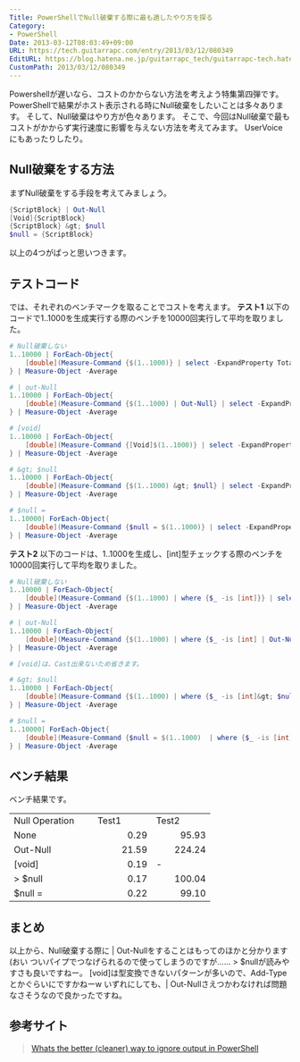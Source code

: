 ```yaml
---
Title: PowerShellでNull破棄する際に最も適したやり方を探る
Category:
- PowerShell
Date: 2013-03-12T08:03:49+09:00
URL: https://tech.guitarrapc.com/entry/2013/03/12/080349
EditURL: https://blog.hatena.ne.jp/guitarrapc_tech/guitarrapc-tech.hatenablog.com/atom/entry/11696248318757675544
CustomPath: 2013/03/12/080349
---
```


Powershellが遅いなら、コストのかからない方法を考えよう特集第四弾です。
PowerShellで結果がホスト表示される時にNull破棄をしたいことは多々あります。 そして、Null破棄はやり方が色々あります。 そこで、今回はNull破棄で最もコストがかからず実行速度に影響を与えない方法を考えてみます。
UserVoice にもあったりしたり。
## Null破棄をする方法
まずNull破棄をする手段を考えてみましょう。
```ps1
{ScriptBlock} | Out-Null
[Void]{ScriptBlock}
{ScriptBlock} &gt; $null
$null = {ScriptBlock}
```

以上の4つがぱっと思いつきます。
## テストコード
では、それぞれのベンチマークを取ることでコストを考えます。 <strong>テスト1</strong> 以下のコードで1..1000を生成実行する際のベンチを10000回実行して平均を取りました。
```ps1
# Null破棄しない
1..10000 | ForEach-Object{
    [double](Measure-Command {$(1..1000)} | select -ExpandProperty TotalMilliseconds)
} | Measure-Object -Average

# | out-Null
1..10000 | ForEach-Object{
    [double](Measure-Command {$(1..1000) | Out-Null} | select -ExpandProperty TotalMilliseconds)
} | Measure-Object -Average

# [void]
1..10000 | ForEach-Object{
    [double](Measure-Command {[Void]$(1..1000)} | select -ExpandProperty TotalMilliseconds)
} | Measure-Object -Average

# &gt; $null
1..10000 | ForEach-Object{
    [double](Measure-Command {$(1..1000) &gt; $null} | select -ExpandProperty TotalMilliseconds)
} | Measure-Object -Average

# $null =
1..10000| ForEach-Object{
    [double](Measure-Command {$null = $(1..1000)} | select -ExpandProperty TotalMilliseconds)
} | Measure-Object -Average
```

<strong>テスト2</strong> 以下のコードは、1..1000を生成し、[int]型チェックする際のベンチを10000回実行して平均を取りました。
```ps1
# Null破棄しない
1..10000 | ForEach-Object{
    [double](Measure-Command {$(1..1000) | where {$_ -is [int]}} | select -ExpandProperty TotalMilliseconds)
} | Measure-Object -Average

# | out-Null
1..10000 | ForEach-Object{
    [double](Measure-Command {$(1..1000) | where {$_ -is [int] | Out-Null}} | select -ExpandProperty TotalMilliseconds)
} | Measure-Object -Average

# [void]は、Cast出来ないため省きます。

# &gt; $null
1..10000 | ForEach-Object{
    [double](Measure-Command {$(1..1000) | where {$_ -is [int]&gt; $null}} | select -ExpandProperty TotalMilliseconds)
} | Measure-Object -Average

# $null =
1..10000| ForEach-Object{
    [double](Measure-Command {$null = $(1..1000)  | where {$_ -is [int]}} | select -ExpandProperty TotalMilliseconds)
} | Measure-Object -Average
```

## ベンチ結果
ベンチ結果です。
<table border="0" width="312" cellspacing="0" cellpadding="0">
<tbody>
<tr>
<td align="left" width="134" height="21">Null Operation</td>
<td align="left" width="89">Test1</td>
<td align="left" width="89">Test2</td>
</tr>
<tr>
<td align="left" height="21">None</td>
<td align="right">0.29</td>
<td align="right">95.93</td>
</tr>
<tr>
<td align="left" height="21">Out-Null</td>
<td align="right">21.59</td>
<td align="right">224.24</td>
</tr>
<tr>
<td align="left" height="21">[void]</td>
<td align="right">0.19</td>
<td align="left">-</td>
</tr>
<tr>
<td align="left" height="21">&gt; $null</td>
<td align="right">0.17</td>
<td align="right">100.04</td>
</tr>
<tr>
<td align="left" height="21">$null =</td>
<td align="right">0.22</td>
<td align="right">99.10</td>
</tr>
</tbody>
</table>

## まとめ
以上から、Null破棄する際に | Out-Nullをすることはもってのほかと分かります(おい ついパイプでつなげられるので使ってしまうのですが…… &gt; $nullが読みやすさも良いですねー。 [void]は型変換できないパターンが多いので、Add-Typeとかぐらいにですかねーw いずれにしても、| Out-Nullさえつかわなければ問題なさそうなので良かったですね。
## 参考サイト
<blockquote><a href="http://stackoverflow.com/questions/5260125/whats-the-better-cleaner-way-to-ignore-output-in-powershell" target="_blank">Whats the better (cleaner) way to ignore output in PowerShell</a></blockquote>
